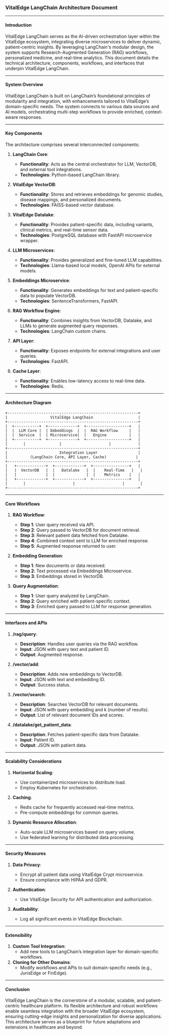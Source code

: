 ### **VitalEdge LangChain Architecture Document**

---

#### **Introduction**
VitalEdge LangChain serves as the AI-driven orchestration layer within the VitalEdge ecosystem, integrating diverse microservices to deliver dynamic, patient-centric insights. By leveraging LangChain's modular design, the system supports Research-Augmented Generation (RAG) workflows, personalized medicine, and real-time analytics. This document details the technical architecture, components, workflows, and interfaces that underpin VitalEdge LangChain.

---

#### **System Overview**
VitalEdge LangChain is built on LangChain’s foundational principles of modularity and integration, with enhancements tailored to VitalEdge’s domain-specific needs. The system connects to various data sources and AI models, orchestrating multi-step workflows to provide enriched, context-aware responses.

---

#### **Key Components**
The architecture comprises several interconnected components:

1. **LangChain Core**:
   - **Functionality**: Acts as the central orchestrator for LLM, VectorDB, and external tool integrations.
   - **Technologies**: Python-based LangChain library.

2. **VitalEdge VectorDB**:
   - **Functionality**: Stores and retrieves embeddings for genomic studies, disease mappings, and personalized documents.
   - **Technologies**: FAISS-based vector database.

3. **VitalEdge Datalake**:
   - **Functionality**: Provides patient-specific data, including variants, clinical metrics, and real-time sensor data.
   - **Technologies**: PostgreSQL database with FastAPI microservice wrapper.

4. **LLM Microservices**:
   - **Functionality**: Provides generalized and fine-tuned LLM capabilities.
   - **Technologies**: Llama-based local models, OpenAI APIs for external models.

5. **Embeddings Microservice**:
   - **Functionality**: Generates embeddings for text and patient-specific data to populate VectorDB.
   - **Technologies**: SentenceTransformers, FastAPI.

6. **RAG Workflow Engine**:
   - **Functionality**: Combines insights from VectorDB, Datalake, and LLMs to generate augmented query responses.
   - **Technologies**: LangChain custom chains.

7. **API Layer**:
   - **Functionality**: Exposes endpoints for external integrations and user queries.
   - **Technologies**: FastAPI.

8. **Cache Layer**:
   - **Functionality**: Enables low-latency access to real-time data.
   - **Technologies**: Redis.

---

#### **Architecture Diagram**
```plaintext
+----------------------------------------------------------+
|                   VitalEdge LangChain                    |
+----------------------------------------------------------+
|  +-----------+  +-------------+  +-------------------+   |
|  |  LLM Core |  | Embeddings  |  |  RAG Workflow     |   |
|  |  Service  |  | Microservice|  |   Engine          |   |
|  +-----------+  +-------------+  +-------------------+   |
|       |               |                     |            |
+----------------------------------------------------------+
|                       Integration Layer                  |
|          (LangChain Core, API Layer, Cache)             |
+----------------------------------------------------------+
|   +-------------+  +-------------+  +----------------+   |
|   |  VectorDB   |  |   Datalake   |  |    Real-Time   |   |
|   |             |  |              |  |    Metrics    |   |
|   +-------------+  +-------------+  +----------------+   |
|       |                     |                     |       |
+----------------------------------------------------------+
```

---

#### **Core Workflows**
1. **RAG Workflow**:
   - **Step 1**: User query received via API.
   - **Step 2**: Query passed to VectorDB for document retrieval.
   - **Step 3**: Relevant patient data fetched from Datalake.
   - **Step 4**: Combined context sent to LLM for enriched response.
   - **Step 5**: Augmented response returned to user.

2. **Embedding Generation**:
   - **Step 1**: New documents or data received.
   - **Step 2**: Text processed via Embeddings Microservice.
   - **Step 3**: Embeddings stored in VectorDB.

3. **Query Augmentation**:
   - **Step 1**: User query analyzed by LangChain.
   - **Step 2**: Query enriched with patient-specific context.
   - **Step 3**: Enriched query passed to LLM for response generation.

---

#### **Interfaces and APIs**
1. **/rag/query**:
   - **Description**: Handles user queries via the RAG workflow.
   - **Input**: JSON with query text and patient ID.
   - **Output**: Augmented response.

2. **/vector/add**:
   - **Description**: Adds new embeddings to VectorDB.
   - **Input**: JSON with text and embedding ID.
   - **Output**: Success status.

3. **/vector/search**:
   - **Description**: Searches VectorDB for relevant documents.
   - **Input**: JSON with query embedding and k (number of results).
   - **Output**: List of relevant document IDs and scores.

4. **/datalake/get_patient_data**:
   - **Description**: Fetches patient-specific data from Datalake.
   - **Input**: Patient ID.
   - **Output**: JSON with patient data.

---

#### **Scalability Considerations**
1. **Horizontal Scaling**:
   - Use containerized microservices to distribute load.
   - Employ Kubernetes for orchestration.

2. **Caching**:
   - Redis cache for frequently accessed real-time metrics.
   - Pre-compute embeddings for common queries.

3. **Dynamic Resource Allocation**:
   - Auto-scale LLM microservices based on query volume.
   - Use federated learning for distributed data processing.

---

#### **Security Measures**
1. **Data Privacy**:
   - Encrypt all patient data using VitalEdge Crypt microservice.
   - Ensure compliance with HIPAA and GDPR.

2. **Authentication**:
   - Use VitalEdge Security for API authentication and authorization.

3. **Auditability**:
   - Log all significant events in VitalEdge Blockchain.

---

#### **Extensibility**
1. **Custom Tool Integration**:
   - Add new tools to LangChain’s integration layer for domain-specific workflows.
2. **Cloning for Other Domains**:
   - Modify workflows and APIs to suit domain-specific needs (e.g., JurisEdge or FinEdge).

---

#### **Conclusion**
VitalEdge LangChain is the cornerstone of a modular, scalable, and patient-centric healthcare platform. Its flexible architecture and robust workflows enable seamless integration with the broader VitalEdge ecosystem, ensuring cutting-edge insights and personalization for diverse applications. This architecture serves as a blueprint for future adaptations and extensions in healthcare and beyond.